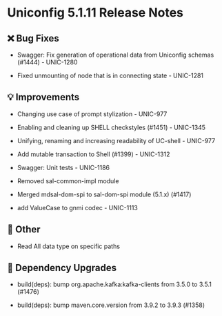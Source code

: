 # Uniconfig 5.1.11 Release Notes 
 
## :x: Bug Fixes 
 
 - Swagger: Fix generation of operational data from Uniconfig schemas (#1444) - UNIC-1280

 - Fixed unmounting of node that is in connecting state - UNIC-1281

## :bulb: Improvements 
 
 - Changing use case of prompt stylization - UNIC-977

 - Enabling and cleaning up SHELL checkstyles (#1451) - UNIC-1345

 - Unifying, renaming and increasing readability of UC-shell - UNIC-977

 - Add mutable transaction to Shell (#1399) - UNIC-1312

 - Swagger: Unit tests - UNIC-1186

 - Removed sal-common-impl module

 - Merged mdsal-dom-spi to sal-dom-spi module (5.1.x) (#1417)

 - add ValueCase to gnmi codec - UNIC-1113

## :wrench: Other 
 
 - Read All data type on specific paths
 
## :hammer: Dependency Upgrades 
 
 - build(deps): bump org.apache.kafka:kafka-clients from 3.5.0 to 3.5.1 (#1476)
 
 - build(deps): bump maven.core.version from 3.9.2 to 3.9.3 (#1358)
 
